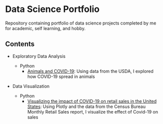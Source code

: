 # Data Science Portfolio

Repository containing portfolio of data science projects completed by me for academic, self learning, and hobby.

## Contents

- Exploratory Data Analysis
  - Python
    - [Animals and COVID-19](https://nbviewer.jupyter.org/github/danifernandes-hub/Projects/blob/master/Animals%20and%20COVID-19/Analyzing%20data%20from%20animals%20infected%20with%20COVID-19%20.ipynb): Using data from the USDA, I explored how COVID-19 spread in animals
    

- Data Visualization
  - Python
    - [Visualizing the impact of COVID-19 on retail sales in the United States](https://github.com/danifernandes-hub/Projects/tree/master/Visualizing%20the%20effect%20of%20COVID-19%20on%20retail): Using Plotly and the data from the Census Bureau Monthly Retail Sales report, I visualize the effect of Covid-19 on sales
    
